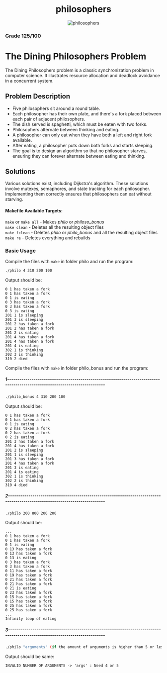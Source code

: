 <h1 align="center" id="title">philosophers</h1>

<p align="center"><img src="https://socialify.git.ci/nkarapet42/philosophers/image?font=KoHo&logo=https%3A%2F%2Fgithub.com%2Fnkarapet42%2Fphilosophers%2Fassets%2F157054887%2F6fefa1a7-f6c9-451e-ae7d-61669aa780de&name=1&pattern=Brick%20Wall&theme=Light" alt="philosophers"/></p>

### Grade 125/100

<!DOCTYPE html>
<html lang="en">

<body>
    <div class="container">
        <h1>The Dining Philosophers Problem</h1>
        <p>
            The Dining Philosophers problem is a classic synchronization problem in computer science.
            It illustrates resource allocation and deadlock avoidance in a concurrent system.
        </p>
        <h2>Problem Description</h2>
        <ul>
            <li>Five philosophers sit around a round table.</li>
            <li>Each philosopher has their own plate, and there's a fork placed between each pair of adjacent philosophers.</li>
            <li>The dish served is spaghetti, which must be eaten with two forks.</li>
            <li>Philosophers alternate between thinking and eating.</li>
            <li>A philosopher can only eat when they have both a left and right fork available.</li>
            <li>After eating, a philosopher puts down both forks and starts sleeping.</li>
            <li>The goal is to design an algorithm so that no philosopher starves, ensuring they can forever alternate between eating and thinking.</li>
        </ul>
        <h2>Solutions</h2>
        <p>
            Various solutions exist, including Dijkstra's algorithm. These solutions involve mutexes, semaphores, and state tracking for each philosopher.
            Implementing them correctly ensures that philosophers can eat without starving.
        </p>
    </div>
</body>
</html>

#### Makefile Available Targets:  
`make` or `make all` - Makes _philo_ or _philoso_bonus_    
`make clean` - Deletes all the resulting object files  
`make fclean` - Deletes _philo_ or _philo_bonus_ and all the resulting object files  
`make re` - Deletes everything and rebuilds

### Basic Usage

Compile the files with `make` in folder philo and run the program:
```bash
./philo 4 310 200 100
```
Output should be:
```
0 1 has taken a fork
0 1 has taken a fork
0 1 is eating
0 3 has taken a fork
0 3 has taken a fork
0 3 is eating
201 1 is sleeping
201 3 is sleeping
201 2 has taken a fork
201 2 has taken a fork
201 2 is eating
201 4 has taken a fork
201 4 has taken a fork
201 4 is eating
302 1 is thinking
302 3 is thinking
310 2 died
```
Compile the files with `make` in folder philo_bonus and run the program:
##### 1----------------------------------------------------------------------------------------------------------------------------
```bash
./philo_bonus 4 310 200 100
```
Output should be:
```
0 1 has taken a fork
0 1 has taken a fork
0 1 is eating
0 2 has taken a fork
0 2 has taken a fork
0 2 is eating
201 3 has taken a fork
201 4 has taken a fork
201 2 is sleeping
201 1 is sleeping
201 3 has taken a fork
201 4 has taken a fork
201 3 is eating
201 4 is eating
302 1 is thinking
302 2 is thinking
310 4 died
```
##### 2----------------------------------------------------------------------------------------------------------------------------
```bash
./philo 200 800 200 200
```
Output should be:
```
...
0 1 has taken a fork
0 1 has taken a fork
0 1 is eating
0 13 has taken a fork
0 13 has taken a fork
0 13 is eating
0 3 has taken a fork
0 3 has taken a fork
0 11 has taken a fork
0 19 has taken a fork
0 21 has taken a fork
0 21 has taken a fork
0 21 is eating
0 23 has taken a fork
0 15 has taken a fork
0 15 has taken a fork
0 25 has taken a fork
0 25 has taken a fork
...
Infinity loop of eating
```
##### 3----------------------------------------------------------------------------------------------------------------------------
```bash
./philo "arguments" (if the amount of arguments is higher than 5 or less than 4)
```
Output should be same:
```
INVALID NUMBER OF ARGUMENTS -> 'args' : Need 4 or 5
```
